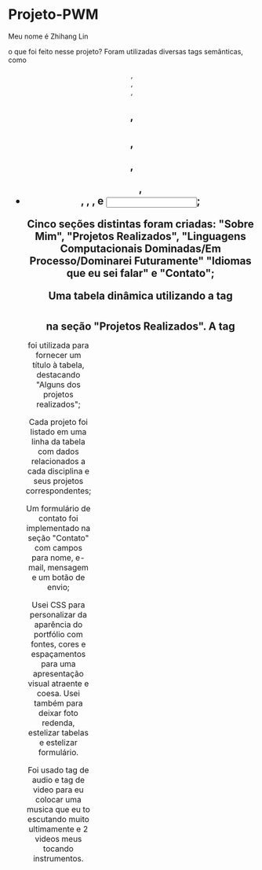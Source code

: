 # Projeto-PWM

Meu nome é Zhihang Lin

o que foi feito nesse projeto?
Foram utilizadas diversas tags semânticas, como <header>, <footer>, <section>, <h1>, <h2>, <p>, <ul>, <li>, <table>, <form>, e <input>;

Cinco seções distintas foram criadas: "Sobre Mim", "Projetos Realizados", "Linguagens Computacionais Dominadas/Em Processo/Dominarei Futuramente" "Idiomas que eu sei falar" e "Contato";

Uma tabela dinâmica utilizando a tag <table> na seção "Projetos Realizados". A tag <caption> foi utilizada para fornecer um título à tabela, destacando "Alguns dos projetos realizados";

Cada projeto foi listado em uma linha da tabela com dados relacionados a cada disciplina e seus projetos correspondentes;

Um formulário de contato foi implementado na seção "Contato" com campos para nome, e-mail, mensagem e um botão de envio;

Usei CSS para personalizar da aparência do portfólio com fontes, cores e espaçamentos para uma apresentação visual atraente e coesa. Usei também para deixar foto redenda, estelizar tabelas e estelizar formulário.

Foi usado tag de audio e tag de video para eu colocar uma musica que eu to escutando muito ultimamente e 2 videos meus tocando instrumentos.

